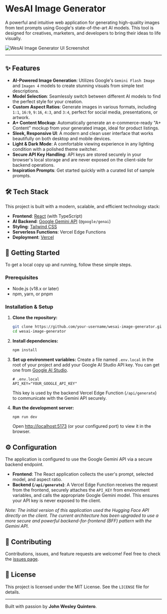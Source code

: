 # WesAI Image Generator

A powerful and intuitive web application for generating high-quality images from text prompts using Google's state-of-the-art AI models. This tool is designed for creatives, marketers, and developers to bring their ideas to life visually.

![WesAI Image Generator UI Screenshot](https://storage.googleapis.com/aistudio-o-prd-public/assets/marketing/preview-light.png)

---

## ✨ Features

- **AI-Powered Image Generation**: Utilizes Google's `Gemini Flash Image` and `Imagen 4` models to create stunning visuals from simple text descriptions.
- **Model Selection**: Seamlessly switch between different AI models to find the perfect style for your creation.
- **Custom Aspect Ratios**: Generate images in various formats, including `1:1`, `16:9`, `9:16`, `4:3`, and `3:4`, perfect for social media, presentations, or artwork.
- **A+ Content Mockup**: Automatically generate an e-commerce-ready "A+ Content" mockup from your generated image, ideal for product listings.
- **Sleek, Responsive UI**: A modern and clean user interface that works beautifully on both desktop and mobile devices.
- **Light & Dark Mode**: A comfortable viewing experience in any lighting condition with a polished theme switcher.
- **Secure API Key Handling**: API keys are stored securely in your browser's local storage and are never exposed on the client-side for backend operations.
- **Inspiration Prompts**: Get started quickly with a curated list of sample prompts.

## 🛠️ Tech Stack

This project is built with a modern, scalable, and efficient technology stack:

- **Frontend**: [React](https://reactjs.org/) (with TypeScript)
- **AI Backend**: [Google Gemini API](https://ai.google.dev/docs/gemini_api_overview) (`@google/genai`)
- **Styling**: [Tailwind CSS](https://tailwindcss.com/)
- **Serverless Functions**: Vercel Edge Functions
- **Deployment**: [Vercel](https://vercel.com/)

## 🚀 Getting Started

To get a local copy up and running, follow these simple steps.

### Prerequisites

- Node.js (v18.x or later)
- npm, yarn, or pnpm

### Installation & Setup

1.  **Clone the repository:**
    ```sh
    git clone https://github.com/your-username/wesai-image-generator.git
    cd wesai-image-generator
    ```

2.  **Install dependencies:**
    ```sh
    npm install
    ```

3.  **Set up environment variables:**
    Create a file named `.env.local` in the root of your project and add your Google AI Studio API key. You can get one from [Google AI Studio](https://makersuite.google.com/app/apikey).
    ```env
    # .env.local
    API_KEY="YOUR_GOOGLE_API_KEY"
    ```
    This key is used by the backend Vercel Edge Function (`/api/generate`) to communicate with the Gemini API securely.

4.  **Run the development server:**
    ```sh
    npm run dev
    ```
    Open [http://localhost:5173](http://localhost:5173) (or your configured port) to view it in the browser.

## ⚙️ Configuration

The application is configured to use the Google Gemini API via a secure backend endpoint.

-   **Frontend**: The React application collects the user's prompt, selected model, and aspect ratio.
-   **Backend (`/api/generate`)**: A Vercel Edge Function receives the request from the frontend, securely attaches the `API_KEY` from environment variables, and calls the appropriate Google Gemini model. This ensures your API key is never exposed to the client.

*Note: The initial version of this application used the Hugging Face API directly on the client. The current architecture has been upgraded to use a more secure and powerful backend-for-frontend (BFF) pattern with the Gemini API.*

## 🤝 Contributing

Contributions, issues, and feature requests are welcome! Feel free to check the [issues page](https://github.com/your-username/wesai-image-generator/issues).

## 📄 License

This project is licensed under the MIT License. See the `LICENSE` file for details.

---

Built with passion by **John Wesley Quintero**.
